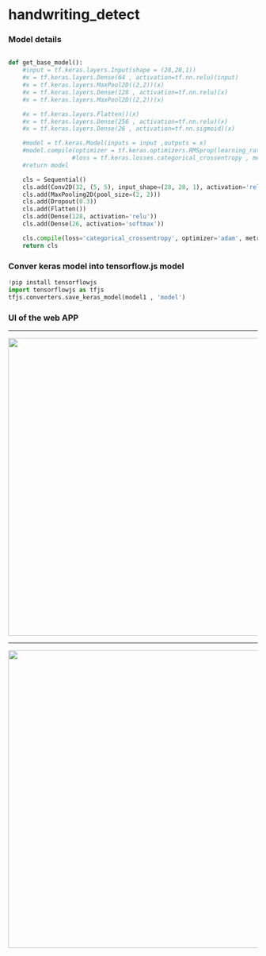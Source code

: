 # handwriting_detect

### Model details

```python

def get_base_model():
    #input = tf.keras.layers.Input(shape = (28,28,1))
    #x = tf.keras.layers.Dense(64 , activation=tf.nn.relu)(input)
    #x = tf.keras.layers.MaxPool2D((2,2))(x)
    #x = tf.keras.layers.Dense(128 , activation=tf.nn.relu)(x)
    #x = tf.keras.layers.MaxPool2D((2,2))(x)

    #x = tf.keras.layers.Flatten()(x)
    #x = tf.keras.layers.Dense(256 , activation=tf.nn.relu)(x)
    #x = tf.keras.layers.Dense(26 , activation=tf.nn.sigmoid)(x)

    #model = tf.keras.Model(inputs = input ,outputs = x)
    #model.compile(optimizer = tf.keras.optimizers.RMSprop(learning_rate=0.0001) ,
                  #loss = tf.keras.losses.categorical_crossentropy , metrics = ['acc'])
    #return model

    cls = Sequential()
    cls.add(Conv2D(32, (5, 5), input_shape=(28, 28, 1), activation='relu'))
    cls.add(MaxPooling2D(pool_size=(2, 2)))
    cls.add(Dropout(0.3))
    cls.add(Flatten())
    cls.add(Dense(128, activation='relu'))
    cls.add(Dense(26, activation='softmax'))

    cls.compile(loss='categorical_crossentropy', optimizer='adam', metrics=['accuracy'])
    return cls
```

### Conver keras model into tensorflow.js model

```python
!pip install tensorflowjs
import tensorflowjs as tfjs
tfjs.converters.save_keras_model(model1 , 'model')
```


### UI of the web APP
***
<p align="center">
  <img width="600px" src="https://user-images.githubusercontent.com/50513363/100707335-873bf600-33d0-11eb-85c4-4009c5ffbf93.png" />
</p>

***

<p align="center">
  <img width="600px" src="https://user-images.githubusercontent.com/50513363/100707529-d7b35380-33d0-11eb-88d9-6515598f7cf2.png" />
</p>
